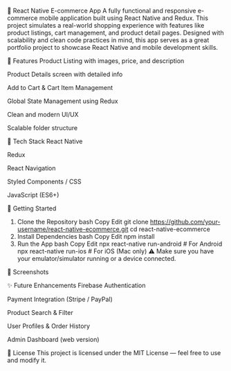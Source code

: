 🛒 React Native E-commerce App
A fully functional and responsive e-commerce mobile application built using React Native and Redux. This project simulates a real-world shopping experience with features like product listings, cart management, and product detail pages. Designed with scalability and clean code practices in mind, this app serves as a great portfolio project to showcase React Native and mobile development skills.

📱 Features
Product Listing with images, price, and description

Product Details screen with detailed info

Add to Cart & Cart Item Management

Global State Management using Redux

Clean and modern UI/UX

Scalable folder structure

🧰 Tech Stack
React Native

Redux

React Navigation

Styled Components / CSS

JavaScript (ES6+)

🚀 Getting Started
1. Clone the Repository
bash
Copy
Edit
git clone https://github.com/your-username/react-native-ecommerce.git
cd react-native-ecommerce
2. Install Dependencies
bash
Copy
Edit
npm install
3. Run the App
bash
Copy
Edit
npx react-native run-android   # For Android
npx react-native run-ios       # For iOS (Mac only)
⚠️ Make sure you have your emulator/simulator running or a device connected.

📸 Screenshots


✨ Future Enhancements
Firebase Authentication

Payment Integration (Stripe / PayPal)

Product Search & Filter

User Profiles & Order History

Admin Dashboard (web version)

📄 License
This project is licensed under the MIT License — feel free to use and modify it.
